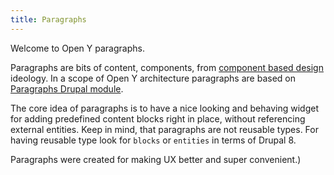 ```yaml
---
title: Paragraphs
---
```


Welcome to Open Y paragraphs.

Paragraphs are bits of content, components, from [component based design](https://en.wikipedia.org/wiki/Component-based_software_engineering#Software_component) ideology.
In a scope of Open Y architecture paragraphs are based on [Paragraphs Drupal module](https://www.drupal.org/project/paragraphs).

The core idea of paragraphs is to have a nice looking and behaving widget for adding predefined content blocks right in place,
without referencing external entities. Keep in mind, that paragraphs are not reusable types. For having reusable type look for
```blocks``` or ```entities``` in terms of Drupal 8.

Paragraphs were created for making UX better and super convenient.)

